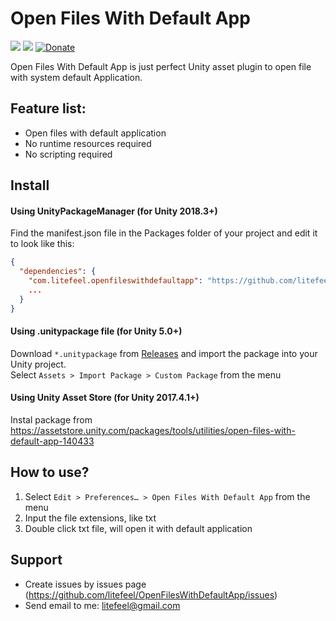 # Open Files With Default App

[![](https://img.shields.io/github/release/litefeel/OpenFilesWithDefaultApp.svg?label=latest%20version)](https://github.com/litefeel/OpenFilesWithDefaultApp/releases)
[![](https://img.shields.io/github/license/litefeel/OpenFilesWithDefaultApp.svg)](https://github.com/litefeel/OpenFilesWithDefaultApp/blob/upm/LICENSE.md)
[![Donate](https://img.shields.io/badge/Donate-PayPal-green.svg)](https://paypal.me/litefeel)

Open Files With Default App is just perfect Unity asset plugin to open file with system default Application.


## Feature list:

* Open files with default application
* No runtime resources required
* No scripting required


## Install

#### Using UnityPackageManager (for Unity 2018.3+)

Find the manifest.json file in the Packages folder of your project and edit it to look like this:
``` json
{
  "dependencies": {
    "com.litefeel.openfileswithdefaultapp": "https://github.com/litefeel/OpenFilesWithDefaultApp.git#upm",
    ...
  }
}
```

#### Using .unitypackage file (for Unity 5.0+)

Download `*.unitypackage` from [Releases](https://github.com/litefeel/OpenFilesWithDefaultApp/releases) and import the package into your Unity project.  
Select `Assets > Import Package > Custom Package` from the menu


#### Using Unity Asset Store (for Unity 2017.4.1+)
Instal package from <https://assetstore.unity.com/packages/tools/utilities/open-files-with-default-app-140433>


## How to use?

1. Select `Edit > Preferences… > Open Files With Default App` from the menu
2. Input the file extensions, like txt
3. Double click txt file, will open it with default application


## Support

* Create issues by issues page (https://github.com/litefeel/OpenFilesWithDefaultApp/issues)
* Send email to me: litefeel@gmail.com
